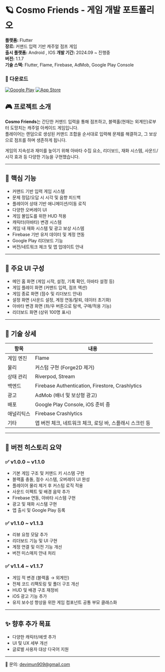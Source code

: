 <!-- @format -->

# 🪐 Cosmo Friends - 게임 개발 포트폴리오

**플랫폼:** Flutter  
**장르:** 커맨드 입력 기반 캐주얼 점프 게임  
**출시 플랫폼:** Android , IOS
**개발 기간:** 2024.09 ~ 진행중  
**버전:** 1.1.7  
**기술 스택:** Flutter, Flame, Firebase, AdMob, Google Play Console

### 🔗 다운로드

[![Google Play](https://img.shields.io/badge/Download-Google_Play-black?style=for-the-badge&logo=google-play)](https://play.google.com/store/apps/details?id=com.goodday.cosmo_friends)
[![App Store](https://img.shields.io/badge/Download-App_Store-0D96F6?style=for-the-badge&logo=app-store&logoColor=white)](https://apps.apple.com/us/app/cosmo-friends/id6746978572)

## 🎮 프로젝트 소개

**Cosmo Friends**는 간단한 커맨드 입력을 통해 점프하고, 블랙홀(현재는 외계인)로부터 도망치는 캐주얼 아케이드 게임입니다.  
플레이어는 랜덤으로 생성된 커맨드 조합을 순서대로 입력해 문제를 해결하고, 그 보상으로 점프를 하며 생존하게 됩니다.

게임의 지속성과 재미를 높이기 위해 아바타 수집 요소, 리더보드, 재화 시스템, 사운드/시각 효과 등 다양한 기능을 구현했습니다.

---

## 🧩 핵심 기능

- 커맨드 기반 입력 게임 시스템
- 문제 정답/오답 시 시각 및 음향 피드백
- 플레이어 상태 기반 애니메이션/이동 로직
- 다양한 오버레이 UI
- 게임 몰입도를 위한 HUD 적용
- 캐릭터(아바타) 변경 시스템
- 게임 내 재화 시스템 및 광고 보상 시스템
- Firebase 기반 유저 데이터 및 계정 연동
- Google Play 리더보드 기능
- 버전/네트워크 체크 및 앱 업데이트 안내

---

## 📱 주요 UI 구성

- 메인 홈 화면 (게임 시작, 설정, 기록 확인, 아바타 설정 등)
- 게임 플레이 화면 (커맨드 입력, 점프 액션)
- 게임 종료 화면 (점수 및 리더보드 안내)
- 설정 화면 (사운드 설정, 계정 연동/탈퇴, 데이터 초기화)
- 아바타 변경 화면 (좌/우 버튼으로 탐색, 구매/적용 기능)
- 리더보드 화면 (상위 100명 표시)

---

## 🔧 기술 상세

| 항목       | 내용                                                     |
| ---------- | -------------------------------------------------------- |
| 게임 엔진  | Flame                                                    |
| 물리       | 커스텀 구현 (Forge2D 제거)                               |
| 상태 관리  | Riverpod, Stream                                         |
| 백엔드     | Firebase Authentication, Firestore, Crashlytics          |
| 광고       | AdMob (배너 및 보상형 광고)                              |
| 배포       | Google Play Console, iOS 준비 중                         |
| 애널리틱스 | Firebase Crashlytics                                     |
| 기타       | 앱 버전 체크, 네트워크 체크, 로딩 바, 스플래시 스크린 등 |

---

## 🔄 버전 히스토리 요약

### ✅ v1.0.0 ~ v1.1.0

- 기본 게임 구조 및 커맨드 키 시스템 구현
- 블랙홀 충돌, 점수 시스템, 오버레이 UI 완성
- 플레이어 물리 제거 후 커스텀 로직 적용
- 사운드 이펙트 및 배경 음악 추가
- Firebase 연동, 아바타 시스템 구현
- 광고 및 재화 시스템 구현
- 앱 출시 및 Google Play 등록

### ✅ v1.1.0 ~ v1.1.3

- 리뷰 요청 모달 추가
- 리더보드 기능 및 UI 구현
- 계정 연결 및 이전 기능 개선
- 버전 미스매치 안내 처리

### ✅ v1.1.4 ~ v1.1.7

- 게임 적 변경 (블랙홀 → 외계인)
- 전체 코드 리팩토링 및 폴더 구조 개선
- HUD 및 배경 구조 재정비
- iOS 광고 기능 추가
- 유지 보수성 향상을 위한 게임 컴포넌트 공통 부모 클래스화

---

## ✨ 향후 추가 목표

- 다양한 캐릭터/에셋 추가
- UI 및 UX 세부 개선
- 글로벌 사용자 대상 다국어 지원

---

📧 문의: devimun909@gmail.com
